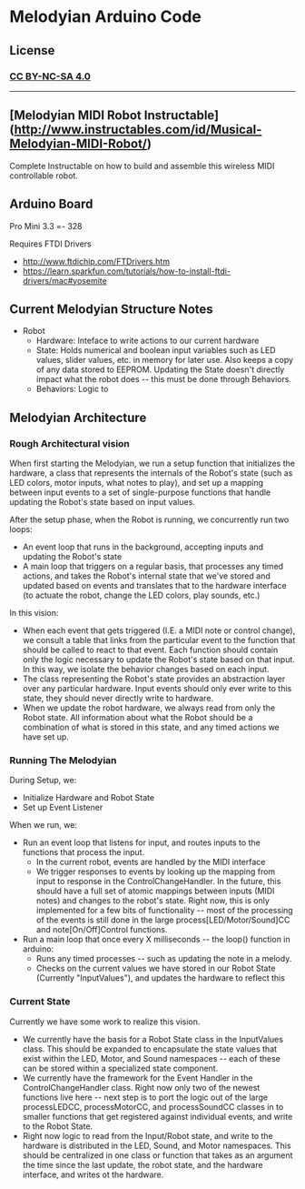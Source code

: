 # Melodyian Arduino Code

## License
### [CC BY-NC-SA 4.0](https://creativecommons.org/licenses/by-nc-sa/4.0/)
---

## [Melodyian MIDI Robot Instructable] (http://www.instructables.com/id/Musical-Melodyian-MIDI-Robot/)
Complete Instructable on how to build and assemble this wireless MIDI controllable robot.


## Arduino Board
Pro Mini 3.3 =- 328

Requires FTDI Drivers
- http://www.ftdichip.com/FTDrivers.htm
- https://learn.sparkfun.com/tutorials/how-to-install-ftdi-drivers/mac#yosemite


## Current Melodyian Structure Notes

* Robot
    - Hardware: Inteface to write actions to our current hardware
    - State: Holds numerical and boolean input variables such as LED values, slider values, etc. in memory for later use. Also keeps a copy of any data stored to EEPROM. Updating the State doesn't directly impact what the robot does -- this must be done through Behaviors.
    - Behaviors: Logic to 


## Melodyian Architecture

### Rough Architectural vision

When first starting the Melodyian, we run a setup function that initializes the hardware, a class that represents the internals of the Robot's state (such as LED colors, motor inputs, what notes to play), and set up a mapping between input events to a set of single-purpose functions that handle updating the Robot's state based on input values.

After the setup phase, when the Robot is running, we concurrently run two loops:

* An event loop that runs in the background, accepting inputs and updating the Robot's state
* A main loop that triggers on a regular basis, that processes any timed actions, and takes the Robot's internal state that we've stored and updated based on events and translates that to the hardware interface (to actuate the robot, change the LED colors, play sounds, etc.)

In this vision: 

* When each event that gets triggered (I.E. a MIDI note or control change), we consult a table that links from the particular event to the function that should be called to react to that event. Each function should contain only the logic necessary to update the Robot's state based on that input. In this way, we isolate the behavior changes based on each input.
* The class representing the Robot's state provides an abstraction layer over any particular hardware. Input events should only ever write to this state, they should never directly write to hardware.
* When we update the robot hardware, we always read from only the Robot state. All information about what the Robot should be a combination of what is stored in this state, and any timed actions we have set up.
<!--
![High-Level Architecture](doc/architecture.png)
-->
### Running The Melodyian

During Setup, we:

* Initialize Hardware and Robot State
* Set up Event Listener

When we run, we:

- Run an event loop that listens for input, and routes inputs to the functions that process the input. 
    - In the current robot, events are handled by the MIDI interface
    - We trigger responses to events by looking up the mapping from input to response in the ControlChangeHandler. In the future, this should have a full set of atomic mappings between inputs (MIDI notes) and changes to the robot's state. Right now, this is only implemented for a few bits of functionality -- most of the processing of the events is still done in the large process[LED/Motor/Sound]CC and note[On/Off]Control functions.
- Run a main loop that once every X milliseconds -- the loop() function in arduino:
    - Runs any timed processes -- such as updating the note in a melody.
    - Checks on the current values we have stored in our Robot State (Currently "InputValues"), and updates the hardware to reflect this 


### Current State

Currently we have some work to realize this vision.

* We currently have the basis for a Robot State class in the InputValues class. This should be expanded to encapsulate the state values that exist within the LED, Motor, and Sound namespaces -- each of these can be stored within a specialized state component. 
* We currently have the framework for the Event Handler in the ControlChangeHandler class. Right now only two of the newest functions live here -- next step is to port the logic out of the large processLEDCC, processMotorCC, and processSoundCC classes in to smaller functions that get registered against individual events, and write to the Robot State.
* Right now logic to read from the Input/Robot state, and write to the hardware is distributed in the LED, Sound, and Motor namespaces. This should be centralized in one class or function that takes as an argument the time since the last update, the robot state, and the hardware interface, and writes ot the hardware.



<!--
# Old

## TODOS

Jim

- Refactor NoteControl.cpp to accept all notes
- Get Lemur, test it out
    + See if I can get it talking to Node
    + Scott send a copy of the Lemur Template
    + Hairless Midi
- Abstract out EEPROM
    + Think about saving arbitrary melodies - 4x16
- Leave Melodies alone -- eventually we'll just record melodies
- Make Flags Abstract, use a map
- Bluetooth Speed?????

Scott:

- Working on board stuff
- Looking into sequencer template
    + Programming a melody -- how to represent?
- Looking at pre-programmed sequences in Max

Future:

- Start looking at modeling things in software



## Mini Model Code and CC Reference Notes:

MIDI CC | Functionality | Associated Variable Name(s)
------------- | ------------- | ------------- 
20 | ‘Red’ color level | fdr1, RED_CC
21 | ‘Green’ color level | fdr2, GREEN_CC
22 | ‘Blue’ color level | fdr3, BLUE_CC
23 |  test signal for Dynamic Pulse light control | fdr4, DYNAMIC_CC
52 |  Toggles ‘Set Color’ light mode | queue, qval
53 |  Toggles ‘Flash’ light mode | queue, qval
54 | Toggles ‘AutoFade’ light mode | queue, qval
55 | Toggles ‘Dynamic Pulse’ light mode | queue, qval
90 | Mode shifter | Used to save light Presets temporarily and to EEPROM. (if value == 127). also used to clear lightPreset value (turn off LED) (if value <=20). Originally used w/ pitch shift wheel :: (consider changing variable name), WRITECOLOR_CC
80 | Trigger lightPreset | originally used w/ pressure pad C23, lightPreset1
81 | Trigger lightPreset2 | originally used w/ pressure pad C24, lightPreset2
82 | Trigger lightPreset3 | originally used w/ pressure pad C25, lightPreset3
83 | Trigger lightPreset4 | originally used w/ pressure pad C26, lightPreset4
84 | Trigger lightPreset5 | originally used w/ pressure pad C27, lightPreset5
85 | Trigger lightPreset6 | originally used w/ pressure pad C28, lightPreset6
86 | Trigger lightPreset7 | originally used w/ pressure pad C29, lightPreset7
87 | Trigger lightPreset8 | originally used w/ pressure pad C30, lightPreset8
27 | Master motor speed control | motorSpdVal
58 | Motor reverse direction toggle | motorAdirection, motorBdirection
59 | Motor activate toggle | motorAon, motorBon
71 | Steering control | steerDirection
60 | arm EEPROM write toggle | armEEPROMwrite
1 | Light mode shifter | currently unused, previously associated w/ mod wheel (modWheel)
75 | Rate #1 encoder value | rate1, RATE1_CC
76 |  light preset selector | currently unused, lightPresetSelect
77 | fade (decay) speed encoder value | fadeSpeed, FADESPD_CC
78 | randomness encoder value | colorJitter, noteJitter, JITTER_CC
30 | battery 1 (arduino battery) voltage reading |
31 | battery 2 (motor battery) voltage reading | no longer using 2nd battery, CC currently unused
28 | trigger melody 1 | melody1Act, MEL1TRIG_CC
29 | trigger melody 2 | melody2Act, MEL2TRIG_CC
35 | activate keyboard control mode | keyModeAct
123 | stop all playing MIDI notes (stuck notes) | MIDInotePanic, MIDIPANIC_CC
40 | activate random color bypass mode | COLORJITTERBYPASS_CC
41 | activate random note bypass mode | NOTEJITTERBYPASS_CC
-->
